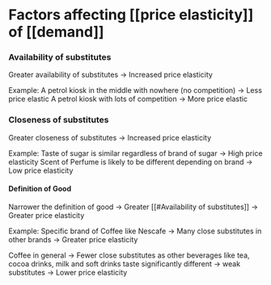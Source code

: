 # Factors affecting [[price elasticity]] of [[demand]]
### Availability of substitutes
Greater availability of substitutes -> Increased price elasticity

Example: 
A petrol kiosk in the middle with nowhere (no competition) -> Less price elastic
A petrol kiosk with lots of competition -> More price elastic

### Closeness of substitutes
Greater closeness of substitutes -> Increased price elasticity

Example:
Taste of sugar is similar regardless of brand of sugar -> High price elasticity
Scent of Perfume is likely to be different depending on brand -> Low price elasticity

#### Definition of Good
Narrower the definition of  good -> Greater [[#Availability of substitutes]] -> Greater price elasticity

Example:
Specific brand of Coffee like Nescafe -> Many close substitutes in other brands -> Greater price elasticity 

Coffee in general -> Fewer close substitutes as other beverages like tea, cocoa drinks, milk and soft drinks taste significantly different -> weak substitutes -> Lower price elasticity

